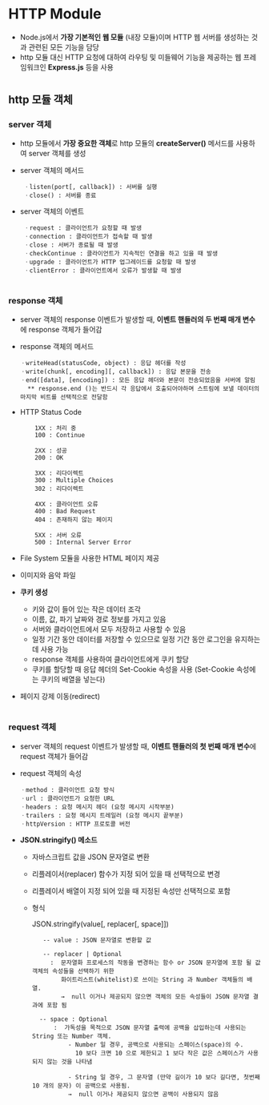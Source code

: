 # HTTP Module
  - Node.js에서 **가장 기본적인 웹 모듈** (내장 모듈)이며 HTTP 웹 서버를 생성하는 것과 관련된 모든 기능을 담당
  - http 모듈 대신 HTTP 요청에 대하여 라우팅 및 미들웨어 기능을 제공하는 웹 프레임워크인 **Express.js** 등을 사용

#
## http 모듈 객체
 ### server 객체
  - http 모듈에서 **가장 중요한 객체**로 http 모듈의 **createServer()** 메서드를 사용하여 server 객체를 생성
  - server 객체의 메서드
  
         ㆍlisten(port[, callback]) : 서버를 실행
         ㆍclose() : 서버를 종료
	  
  - server 객체의 이벤트
  
         ㆍrequest : 클라이언트가 요청할 때 발생
         ㆍconnection : 클라이언트가 접속할 때 발생
         ㆍclose : 서버가 종료될 때 발생
         ㆍcheckContinue : 클라이언트가 지속적인 연결을 하고 있을 때 발생
         ㆍupgrade : 클라이언트가 HTTP 업그레이드를 요청할 때 발생
         ㆍclientError : 클라이언트에서 오류가 발생할 때 발생

#
### response 객체
   - server 객체의 response 이벤트가 발생할 때, **이벤트 핸들러의 두 번째 매개 변수**에 response 객체가 들어감
   - response 객체의 메서드
	 
         ㆍwriteHead(statusCode, object) : 응답 헤더를 작성
         ㆍwrite(chunk[, encoding][, callback]) : 응답 본문을 전송
         ㆍend([data], [encoding]) : 모든 응답 헤더와 본문이 전송되었음을 서버에 알림 
	       ** response.end ()는 반드시 각 응답에서 호출되어야하며 스트림에 보낼 데이터의 마지막 비트를 선택적으로 전달함
		 
   - HTTP Status Code
	 
             1XX : 처리 중
	         100 : Continue 
	 
             2XX : 성공
	         200 : OK 
	 
             3XX : 리다이렉트
	         300 : Multiple Choices
	         302 : 리다이렉트
	 
             4XX : 클라이언트 오류
	         400 : Bad Request
	         404 : 존재하지 않는 페이지
	 
             5XX : 서버 오류
	         500 : Internal Server Error 


   - File System 모듈을 사용한 HTML 페이지 제공        
   - 이미지와 음악 파일 
   
   - **쿠키 생성**
     - 키와 값이 들어 있는 작은 데이터 조각
     - 이름, 값, 파기 날짜와 경로 정보를 가지고 있음
     - 서버와 클라이언트에서 모두 저장하고 사용할 수 있음 
     - 일정 기간 동안 데이터를 저장할 수 있으므로 일정 기간 동안 로그인을 유지하는 데 사용 가능
     - response 객체를 사용하여 클라이언트에게 쿠키 할당
     - 쿠키를 할당할 때 응답 헤더의 Set-Cookie 속성을 사용 (Set-Cookie 속성에는 쿠키의 배열을 넣는다)
 
   - 페이지 강제 이동(redirect)
 
#
 ### request 객체
   - server 객체의 request 이벤트가 발생할 때, **이벤트 핸들러의 첫 번째 매개 변수**에 request 객체가 들어감
   - request 객체의 속성
	 
         ㆍmethod : 클라이언트 요청 방식
         ㆍurl : 클라이언트가 요청한 URL
         ㆍheaders : 요청 메시지 헤더 (요청 메시지 시작부분)
         ㆍtrailers : 요청 메시지 트레일러 (요청 메시지 끝부분)
         ㆍhttpVersion : HTTP 프로토콜 버전

  - **JSON.stringify() 메소드**
    - 자바스크립트 값을 JSON 문자열로 변환
    - 리플레이서(replacer) 함수가 지정 되어 있을 때 선택적으로 변경
    - 리플레이서 배열이 지정 되어 있을 때 지정된 속성만 선택적으로 포함
    - 형식 
    
       	JSON.stringify(value[, replacer[, space]])
   
             -- value : JSON 문자열로 변환할 값
	     
             -- replacer | Optional
	           :  문자열화 프로세스의 작동을 변경하는 함수 or JSON 문자열에 포함 될 값  객체의 속성들을 선택하기 위한 
		          화이트리스트(whitelist)로 쓰이는 String 과 Number 객체들의 배열. 
		          →  null 이거나 제공되지 않으면 객체의 모든 속성들이 JSON 문자열 결과에 포함 됨
		  
            -- space : Optional
	            :  가독성을 목적으로 JSON 문자열 출력에 공백을 삽입하는데 사용되는 String 또는 Number 객체. 
		            - Number 일 경우, 공백으로 사용되는 스페이스(space)의 수. 
			          10 보다 크면 10 으로 제한되고 1 보다 작은 값은 스페이스가 사용되지 않는 것을 나타냄 
				  
	                - String 일 경우, 그 문자열 (만약 길이가 10 보다 길다면, 첫번째 10 개의 문자) 이 공백으로 사용됨. 
		            →  null 이거나 제공되지 않으면 공백이 사용되지 않음
